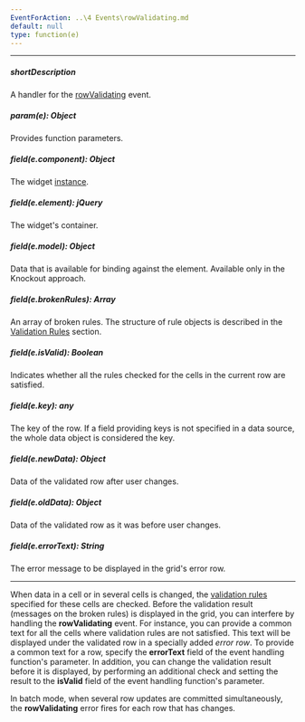 ```yaml
---
EventForAction: ..\4 Events\rowValidating.md
default: null
type: function(e)
---
```

---
##### shortDescription
A handler for the [rowValidating](/api-reference/10%20UI%20Widgets/dxDataGrid/4%20Events/rowValidating.md '/Documentation/ApiReference/UI_Widgets/dxDataGrid/Events/#rowValidating') event.

##### param(e): Object
Provides function parameters.

##### field(e.component): Object
The widget <a href="/Documentation/16_2/ApiReference/UI_Widgets/dxDataGrid/Methods/#instance">instance</a>.

##### field(e.element): jQuery
The widget's container.

##### field(e.model): Object
Data that is available for binding against the element. Available only in the Knockout approach.

##### field(e.brokenRules): Array
An array of broken rules. The structure of rule objects is described in the <a href="/Documentation/16_2/ApiReference/UI_Widgets/dxValidator/Validation_Rules/">Validation Rules</a> section.

##### field(e.isValid): Boolean
Indicates whether all the rules checked for the cells in the current row are satisfied.

##### field(e.key): any
The key of the row. If a field providing keys is not specified in a data source, the whole data object is considered the key.

##### field(e.newData): Object
Data of the validated row after user changes.

##### field(e.oldData): Object
Data of the validated row as it was before user changes.

##### field(e.errorText): String
The error message to be displayed in the grid's error row.

---
When data in a cell or in several cells is changed, the [validation rules](/api-reference/10%20UI%20Widgets/dxDataGrid/1%20Configuration/columns/validationRules.md '/Documentation/ApiReference/UI_Widgets/dxDataGrid/Configuration/columns/#validationRules') specified for these cells are checked. Before the validation result (messages on the broken rules) is displayed in the grid, you can interfere by handling the **rowValidating** event. For instance, you can provide a common text for all the cells where validation rules are not satisfied. This text will be displayed under the validated row in a specially added *error row*. To provide a common text for a row, specify the **errorText** field of the event handling function's parameter. In addition, you can change the validation result before it is displayed, by performing an additional check and setting the result to the **isValid** field of the event handling function's parameter.

In batch mode, when several row updates are committed simultaneously, the **rowValidating** error fires for each row that has changes.